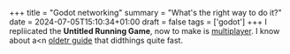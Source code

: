 +++
title = "Godot networking"
summary = "What's the right way to do it?"
date = 2024-07-05T15:10:34+01:00
draft = false
tags = ['godot']
+++
I repliicated the **Untitled Running Game**, now to make is [multiplayer](https://www.youtube.com/watch?v=ZF2E12apggU&list=PLRdlA0DoNf6_vWj7grJETu-m0HfUQV94L).
I know about a<n [oldetr guide](https://www.youtube.com/watch?v=lpkaMKE081M&list=PL6bQeQE-ybqDmGuN7Nz4ZbTAqyCMyEHQa) that didthings quite fast.
